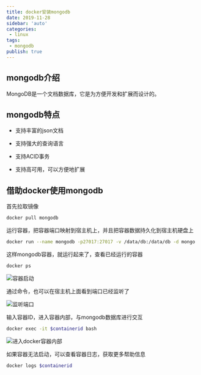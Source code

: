 ```yaml
---
title: docker安装mongodb
date: 2019-11-28
sidebar: 'auto'
categories:
 - linux
tags:
 - mongodb
publish: true
---
```

## mongodb介绍

MongoDB是一个文档数据库，它是为方便开发和扩展而设计的。

## mongodb特点

+ 支持丰富的json文档

+ 支持强大的查询语言

+ 支持ACID事务

+ 支持高可用，可以方便地扩展

## 借助docker使用mongodb

首先拉取镜像

```bash
docker pull mongodb
```

运行容器，把容器端口映射到宿主机上，并且把容器数据持久化到宿主机硬盘上

```bash
docker run --name mongodb -p27017:27017 -v /data/db:/data/db -d mongo
```

这样mongodb容器，就运行起来了，查看已经运行的容器

```bash
docker ps
```

![容器启动](https://img.array.fun/img/2019/12/14/xdh3shh6bf3ld8g.webp)

通过命令，也可以在宿主机上面看到端口已经监听了

![监听端口](https://img.array.fun/img/2019/12/14/duvd0pwo71b9x74.webp)


输入容器ID，进入容器内部，与mongodb数据库进行交互

```bash
docker exec -it $containerid bash
```

![进入docker容器内部](https://img.array.fun/img/2019/12/14/kk5iz5mkg29sqeo.webp)

如果容器无法启动，可以查看容器日志，获取更多帮助信息

```bash
docker logs $containerid
```
